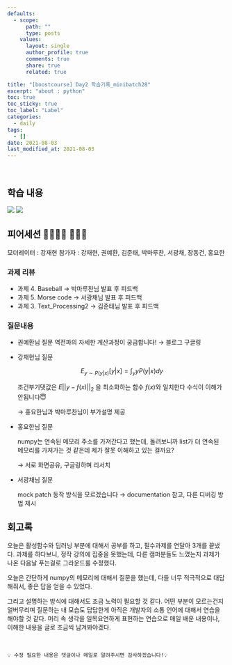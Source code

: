 ```yaml
---
defaults:
  - scope:
      path: ""
      type: posts
    values:
      layout: single
      author_profile: true
      comments: true
      share: true
      related: true

title: "[boostcourse] Day2 학습기록_minibatch28"
excerpt: "about : python"
toc: true
toc_sticky: true
toc_label: "Label"
categories:
  - daily
tags:
  - []
date: 2021-08-03
last_modified_at: 2021-08-03
---
```

<br>

## 학습 내용

<a href="https://hongsusoo.github.io/ai/neural_network_basic"><img src="https://img.shields.io/badge/-NN basic-red"/></a> <a href="https://hongsusoo.github.io/ai/probability_theory"><img src="https://img.shields.io/badge/-확률론-red"/></a>


## 피어세션 👨‍👨‍👦‍👦 👨‍👨‍👦

모더레이터 : 강재현
참가자 : 강재현, 권예환, 김준태, 박마루찬, 서광채, 장동건, 홍요한


### 과제 리뷰

- 과제 4. Baseball
    → 박마루찬님 발표 후 피드백
- 과제 5. Morse code
    → 서광채님 발표 후 피드백
- 과제 3. Text_Processing2
    → 김준태님 발표 후 피드백


### 질문내용

- 권예환님 질문
    역전파의 자세한 계산과정이 궁금합니다!
    → 블로그 구글링

- 강재현님 질문

    $$E_{y \sim P(y|x)}[y|x] = \int_y yP(y|x)dy$$

    조건부기댓값은 $E||y-f(x)||_2$ 을 최소화하는 함수 $f(x)$와 일치한다
    수식이 이해가 안됩니다😇

    → 홍요한님과 박마루찬님이 부가설명 제공

- 홍요한님 질문

    numpy는 연속된 메모리 주소를 가져간다고 했는데, 돌려보니까 list가 더 연속된 메모리를 가져가는 것 같은데 제가 잘못 이해하고 있는 걸까요?

    → 서로 화면공유, 구글링하며 리서치

- 서광채님 질문

    mock patch 동작 방식을 모르겠습니다
    → documentation 참고, 다른 디버깅 방법 제시


## 회고록

오늘은 활성함수와 딥러닝 부분에 대해서 공부를 하고, 필수과제를 연달아 3개를 끝냈다. 과제를 하다보니, 정작 강의에 집중을 못했는데, 다른 캠퍼분들도 느꼈는지 과제가 나온 다음날 푸는걸로 그라운드룰 수정했다. 

오늘은 간단하게 numpy의 메모리에 대해서 질문을 했는데, 다들 너무 적극적으로 대답해줘서, 좋은 답을 얻을 수 있었다. 

그리고 설명하는 방식에 대해서도 조금 노력이 필요할 것 같다. 어떤 부분이 모르는건지 얼버무리며 질문하는 내 모습도 답답한게 아직은 개발자의 소통 언어에 대해서 연습을 해야할 것 같다. 머리 속 생각을 일목요연하게 표현하는 연습으로 매일 배운 내용이나, 이해한 내용을 글로 조금씩 남겨봐야겠다. 


<br>

```
💡 수정 필요한 내용은 댓글이나 메일로 알려주시면 감사하겠습니다!💡 
```
